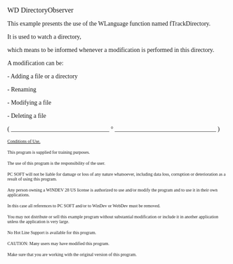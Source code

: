   
<span style="font-family:Arial sans-serif;font-size:16px;">WD DirectoryObserver</span>

  
<span style="font-family:Arial sans-serif;font-size:14px;">This example presents the use of the WLanguage function named fTrackDirectory.</span>

<span style="font-family:Arial sans-serif;font-size:14px;">It is used to watch a directory,</span>

<span style="font-family:Arial sans-serif;font-size:14px;">which means to be informed whenever a modification is performed in this directory.</span>

<span style="font-family:Arial sans-serif;font-size:14px;">A modification can be:</span>

<span style="font-family:Arial sans-serif;font-size:14px;">- Adding a file or a directory</span>

<span style="font-family:Arial sans-serif;font-size:14px;">- Renaming</span>

<span style="font-family:Arial sans-serif;font-size:14px;">- Modifying a file</span>

<span style="font-family:Arial sans-serif;font-size:14px;">- Deleting a file</span>

  
  
<span style="font-family:Arial sans-serif;font-size:14px;">( \_\_\_\_\_\_\_\_\_\_\_\_\_\_\_\_\_\_\_\_\_\_\_\_\_\_\_\_\_\_\_\_ ° \_\_\_\_\_\_\_\_\_\_\_\_\_\_\_\_\_\_\_\_\_\_\_\_\_\_\_\_\_\_\_\_\_ )</span>

  
<span style="text-decoration:underline;font-family:Arial sans-serif;font-size:10px;">Conditions of Use.</span>

<span style="font-family:Arial sans-serif;font-size:10px;">This program is supplied for training purposes.</span>

<span style="font-family:Arial sans-serif;font-size:10px;">The use of this program is the responsibility of the user. </span>

<span style="font-family:Arial sans-serif;font-size:10px;">PC SOFT will not be liable for damage or loss of any nature whatsoever, including data loss, corruption or deterioration as a result of using this program.</span>

<span style="font-family:Arial sans-serif;font-size:10px;">Any person owning a WINDEV 28 US license is authorized to use and/or modify the program and to use it in their own applications. </span>

<span style="font-family:Arial sans-serif;font-size:10px;">In this case all references to PC SOFT and/or to WinDev or WebDev must be removed.</span>

<span style="font-family:Arial sans-serif;font-size:10px;">You may not distribute or sell this example program without substantial modification or include it in another application unless the application is very large.</span>

  
<span style="font-family:Arial sans-serif;font-size:10px;">No Hot Line Support is available for this program.</span>

  
<span style="font-family:Arial sans-serif;font-size:10px;">CAUTION: Many users may have modified this program. </span>

<span style="font-family:Arial sans-serif;font-size:10px;">Make sure that you are working with the original version of this program.</span>

  
  
  
  
